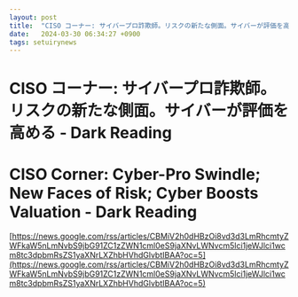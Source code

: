 ```yaml
---
layout: post
title:  "CISO コーナー: サイバープロ詐欺師。リスクの新たな側面。サイバーが評価を高める - Dark Reading"
date:   2024-03-30 06:34:27 +0900
tags: setuirynews 
---
```


# CISO コーナー: サイバープロ詐欺師。リスクの新たな側面。サイバーが評価を高める - Dark Reading



# CISO Corner: Cyber-Pro Swindle; New Faces of Risk; Cyber Boosts Valuation - Dark Reading

[https://news.google.com/rss/articles/CBMiV2h0dHBzOi8vd3d3LmRhcmtyZWFkaW5nLmNvbS9jbG91ZC1zZWN1cml0eS9jaXNvLWNvcm5lci1jeWJlci1wcm8tc3dpbmRsZS1yaXNrLXZhbHVhdGlvbtIBAA?oc=5](https://news.google.com/rss/articles/CBMiV2h0dHBzOi8vd3d3LmRhcmtyZWFkaW5nLmNvbS9jbG91ZC1zZWN1cml0eS9jaXNvLWNvcm5lci1jeWJlci1wcm8tc3dpbmRsZS1yaXNrLXZhbHVhdGlvbtIBAA?oc=5)

